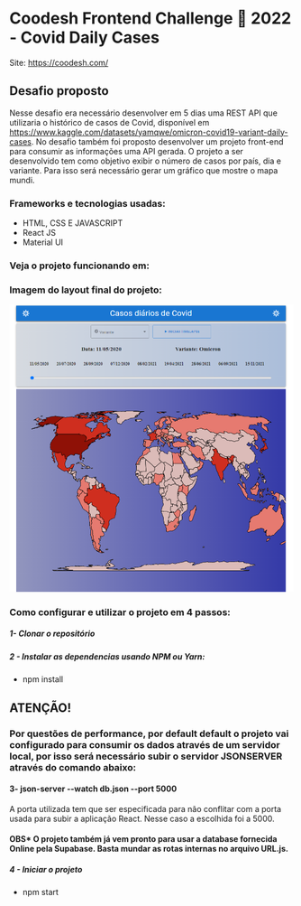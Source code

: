 # Coodesh Frontend Challenge 🏅 2022 - Covid Daily Cases

Site: https://coodesh.com/

## Desafio proposto

Nesse desafio era necessário desenvolver em 5 dias uma REST API que utilizaria o histórico de casos de Covid, disponível em https://www.kaggle.com/datasets/yamqwe/omicron-covid19-variant-daily-cases.
No desafio também foi proposto desenvolver um projeto front-end para consumir as informações uma API gerada.
O projeto a ser desenvolvido tem como objetivo exibir o número de casos por país, dia e variante. Para isso será necessário gerar um gráfico que mostre o mapa mundi.

### Frameworks e tecnologias usadas:
- HTML, CSS E JAVASCRIPT
- React JS
- Material UI


### Veja o projeto funcionando em:




### Imagem do layout final do projeto:

![aparencia final do projeto](src/assets/img/Example.png)


### Como configurar e utilizar o projeto em 4 passos:

##### 1- Clonar o repositório

##### 2 - Instalar as dependencias usando NPM ou Yarn:

- npm install

## ATENÇÃO!
### Por questões de performance, por default default o projeto vai configurado para consumir os dados através de um servidor local, por isso será necessário subir o servidor JSONSERVER através do comando abaixo:

#### 3- json-server --watch db.json --port 5000

A porta utilizada tem que ser especificada para não conflitar com a porta usada para subir a aplicação React. Nesse caso a escolhida foi a 5000.

#### OBS* O projeto também já vem pronto para usar a database fornecida Online pela Supabase. Basta mundar as rotas internas no arquivo URL.js.

##### 4 - Iniciar o projeto
  - npm start

